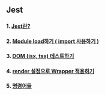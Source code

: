 ## Jest

#### 1. [Jest란?](https://github.com/Ubinquitous/Details/blob/master/Jest/Jest.md)

#### 2. [Module load하기 ( import 사용하기 )](https://github.com/Ubinquitous/Details/blob/master/Jest/module%20load.md)

#### 3. [DOM (jsx, tsx) 테스트하기](https://github.com/Ubinquitous/Details/blob/master/Jest/DOM%20test.md)

#### 4. [render 설정으로 Wrapper 적용하기](https://github.com/Ubinquitous/Details/blob/master/Jest/render.md)

#### 5. [명령어들](https://github.com/Ubinquitous/Details/blob/master/Jest/commands.md)
